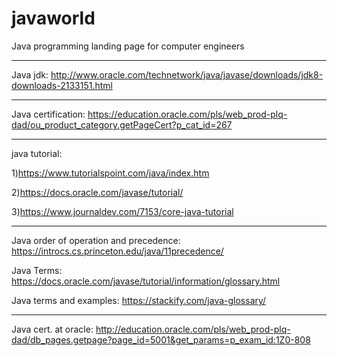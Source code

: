 # javaworld

Java programming landing page for computer engineers

------------------------------------------------------------------------------------

Java jdk: http://www.oracle.com/technetwork/java/javase/downloads/jdk8-downloads-2133151.html

------------------------------------------------------------------------------------

Java certification: https://education.oracle.com/pls/web_prod-plq-dad/ou_product_category.getPageCert?p_cat_id=267

------------------------------------------------------------------------------------

java tutorial: 

1)https://www.tutorialspoint.com/java/index.htm

2)https://docs.oracle.com/javase/tutorial/

3)https://www.journaldev.com/7153/core-java-tutorial

------------------------------------------------------------------------------------
Java order of operation and precedence: https://introcs.cs.princeton.edu/java/11precedence/

Java Terms: https://docs.oracle.com/javase/tutorial/information/glossary.html

Java terms and examples: https://stackify.com/java-glossary/

------------------------------------------------------------------------------------

Java cert. at oracle: http://education.oracle.com/pls/web_prod-plq-dad/db_pages.getpage?page_id=5001&get_params=p_exam_id:1Z0-808
